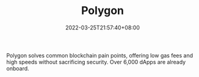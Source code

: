 ﻿---
weight: 
title: "Polygon"
description: "Polygon solves common blockchain pain points, offering low gas fees and high speeds without sacrificing security. Over 6,000 dApps are already onboard."
date: 2022-03-25T21:57:40+08:00
lastmod: 2022-03-25T16:45:40+08:00
draft: false
authors: ["Metabd"]
featuredImage: "176.png"
link: "https://polygon.technology/"
tags: ["Polygon","去中心化"]
categories: ["navigation"]
navigation: ["去中心化"]
lightgallery: true
toc: true
pinned: false
recommend: false
recommend1: false
---
Polygon solves common blockchain pain points, offering low gas fees and high speeds without sacrificing security. Over 6,000 dApps are already onboard.

